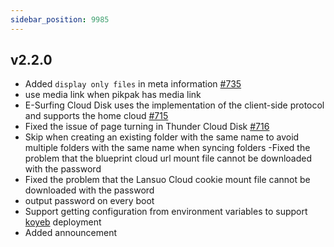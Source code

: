 ```yaml
---
sidebar_position: 9985
---
```


## v2.2.0

- Added `display only files` in meta information [#735](https://github.com/Xhofe/alist/issues/735)
- use media link when pikpak has media link
- E-Surfing Cloud Disk uses the implementation of the client-side protocol and supports the home cloud [#715](https://github.com/Xhofe/alist/issues/715)
- Fixed the issue of page turning in Thunder Cloud Disk [#716](https://github.com/Xhofe/alist/issues/716)
- Skip when creating an existing folder with the same name to avoid multiple folders with the same name when syncing folders
-Fixed the problem that the blueprint cloud url mount file cannot be downloaded with the password
- Fixed the problem that the Lansuo Cloud cookie mount file cannot be downloaded with the password
- output password on every boot
- Support getting configuration from environment variables to support [koyeb](../install/paas.md#koyeb) deployment
- Added announcement